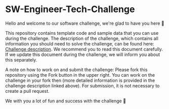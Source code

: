 # SW-Engineer-Tech-Challenge
Hello and welcome to our software challenge, we're glad to have you here 👋

This repository contains template code and sample data that you can use during the challenge.
The description of the challenge, which contains all information you should need to solve the challenge, can be found here: [Challenge description](https://floyai.atlassian.net/wiki/external/84377616/NmZjYjZkZmJkYTcxNGNlMDgyODQ0OWUzYWYxNjZhY2I?atlOrigin=eyJpIjoiNTg3N2E0NTVhMjBlNDVmM2I1NGNiNmVmOWMwZGRiZmEiLCJwIjoiYyJ9).
We recommend you to read this document carefully.
If we update this document during the challenge, we will inform you about this separately.

A note on how to work on and submit the challenge: Please fork this repository using the Fork button in the upper right.
You can work on the challenge in your fork then (more detailed information is provided in the challenge description linked above).
For submission, it is not necessary to create a pull request.

We with you a lot of fun and success with the challenge 🚀
